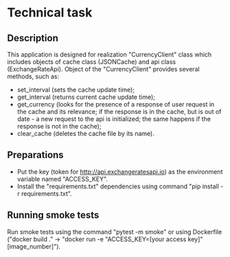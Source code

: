 # Technical task

## Description

This application is designed for realization "CurrencyClient" class which 
includes objects of cache class (JSONCache) and api class (ExchangeRateApi). 
Object of the "CurrencyClient" provides several methods, such as:
- set_interval (sets the cache update time);
- get_interval (returns current cache update time);
- get_currency (looks for the presence of a response of user request in the 
  cache and its 
  relevance; if the response is in the cache, but is out of date - a 
  new request to the api is initialized; the same happens if the response is 
  not in the cache);
- clear_cache (deletes the cache file by its name).

## Preparations

- Put the key (token for http://api.exchangeratesapi.io) as 
the environment variable named "ACCESS_KEY".
- Install the "requirements.txt" dependencies using command "pip install -r 
requirements.txt".

## Running smoke tests

Run smoke tests using the command "pytest -m smoke" or using Dockerfile 
("docker build ." -> "docker run -e "ACCESS_KEY=[your access key]" 
[image_number]").
